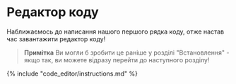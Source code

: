 # Редактор коду

Наближаємось до написання нашого першого рядка коду, отже настав час завантажити редактор коду!

> **Примітка** Ви могли б зробити це раніше у розділі "Встановлення" - якщо так, ви можете відразу перейти до наступного розділу!

{% include "code_editor/instructions.md" %}